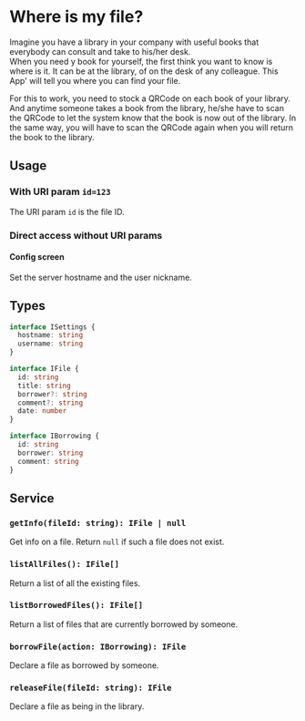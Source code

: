 # Where is my file?

Imagine you have a library in your company with useful books that everybody can consult and take to his/her desk.  
When you need y book for yourself, the first think you want to know is where is it. It can be at the library, of on the desk of any colleague.
This App' will tell you where you can find your file.

For this to work, you need to stock a QRCode on each book of your library.
And anytime someone takes a book from the library, he/she have to scan the QRCode to let the system know that the book is now out of the library.
In the same way, you will have to scan the QRCode again when you will return the book to the library.

## Usage

### With URI param `id=123`

The URI param `id` is the file ID.

### Direct access without URI params

#### Config screen

Set the server hostname and the user nickname.

## Types

```typescript
interface ISettings {
  hostname: string
  username: string
}

interface IFile {
  id: string
  title: string
  borrower?: string
  comment?: string
  date: number
}

interface IBorrowing {
  id: string
  borrower: string
  comment: string
}
```

## Service

### `getInfo(fileId: string): IFile | null`

Get info on a file. Return `null` if such a file does not exist.

### `listAllFiles(): IFile[]`

Return a list of all the existing files.

### `listBorrowedFiles(): IFile[]`

Return a list of files that are currently borrowed by someone.

### `borrowFile(action: IBorrowing): IFile`

Declare a file as borrowed by someone.

### `releaseFile(fileId: string): IFile`

Declare a file as being in the library.

